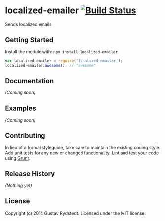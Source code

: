 # localized-emailer [![Build Status](https://secure.travis-ci.org/grydstedt/localized-emailer.png?branch=master)](http://travis-ci.org/grydstedt/localized-emailer)

Sends localized emails

## Getting Started
Install the module with: `npm install localized-emailer`

```javascript
var localized-emailer = require('localized-emailer');
localized-emailer.awesome(); // "awesome"
```

## Documentation
_(Coming soon)_

## Examples
_(Coming soon)_

## Contributing
In lieu of a formal styleguide, take care to maintain the existing coding style. Add unit tests for any new or changed functionality. Lint and test your code using [Grunt](http://gruntjs.com/).

## Release History
_(Nothing yet)_

## License
Copyright (c) 2014 Gustav Rydstedt. Licensed under the MIT license.
